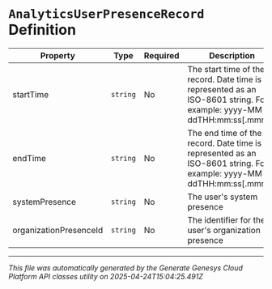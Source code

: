 # `AnalyticsUserPresenceRecord` Definition

| Property | Type | Required | Description |
|----------|------|----------|-------------|
| startTime | `string` | No | The start time of the record. Date time is represented as an ISO-8601 string. For example: yyyy-MM-ddTHH:mm:ss[.mmm]Z |
| endTime | `string` | No | The end time of the record. Date time is represented as an ISO-8601 string. For example: yyyy-MM-ddTHH:mm:ss[.mmm]Z |
| systemPresence | `string` | No | The user's system presence |
| organizationPresenceId | `string` | No | The identifier for the user's organization presence |

---

*This file was automatically generated by the Generate Genesys Cloud Platform API classes utility on 2025-04-24T15:04:25.491Z*